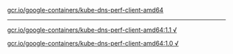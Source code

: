 [gcr.io/google-containers/kube-dns-perf-client-amd64](https://hub.docker.com/r/anjia0532/google-containers.kube-dns-perf-client-amd64/tags/) 

----
[gcr.io/google-containers/kube-dns-perf-client-amd64:1.1 √](https://hub.docker.com/r/anjia0532/google-containers.kube-dns-perf-client-amd64/tags/)

[gcr.io/google-containers/kube-dns-perf-client-amd64:1.0 √](https://hub.docker.com/r/anjia0532/google-containers.kube-dns-perf-client-amd64/tags/)

